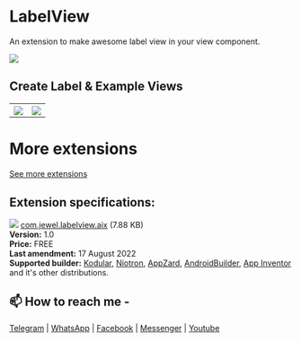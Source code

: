 # LabelView
An extension to make awesome label view in your view component.

<img src="https://github.com/jewelshkjony/LabelView/raw/main/assets/aix.png"/>

## Create Label & Example Views

<table>
  <tr>
    <th><img src="https://github.com/jewelshkjony/LabelView/raw/main/assets/create-label.png"/></th>
    <th><img src="https://github.com/jewelshkjony/LabelView/raw/main/assets/demo.png"/></th>
  <tr>
</table>

# More extensions

<a href="https://github.com/jewelshkjony?tab=repositories"> See more extensions </a>

## Extension specifications:
<img src="https://github.com/jewelshkjony/LabelView/raw/main/assets/download.png"/> <a href="https://github.com/jewelshkjony/LabelView/raw/main/out/com.jewel.labelview.aix">com.jewel.labelview.aix</a> (7.88 KB) \
<b>Version:</b> 1.0\
<b>Price:</b> FREE\
<b>Last amendment:</b> 17 August 2022\
<b>Supported builder:</b> <a href="https://www.kodular.io/">Kodular</a>, <a href="https://niotron.com/">Niotron</a>, <a href="https://appzard.com/">AppZard</a>, <a href="https://androidbuilder.in/">AndroidBuilder</a>, <a href="http://ai2.appinventor.mit.edu/">App Inventor</a> and it's other distributions.

## 📫 How to reach me -

<a href="https://t.me/jewelshkjony">Telegram</a> | <a href="https://wa.me/8801775668913">WhatsApp</a> | <a href="https://fb.com/jewelshkjony">Facebook</a> | <a href="https://m.me/jewelshkjony">Messenger</a> | <a href="https://m.youtube.com/c/JewelShikderJony?sub_confirmation=1">Youtube</a>
